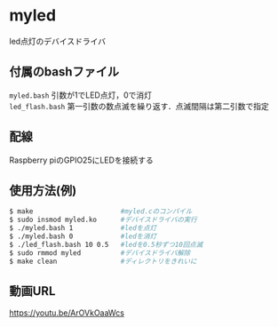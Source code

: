 # myled
led点灯のデバイスドライバ

## 付属のbashファイル
`myled.bash` 引数が1でLED点灯，0で消灯<br>
`led_flash.bash` 第一引数の数点滅を繰り返す．点滅間隔は第二引数で指定

## 配線
Raspberry piのGPIO25にLEDを接続する

## 使用方法(例)
```bash
$ make                      #myled.cのコンパイル
$ sudo insmod myled.ko      #デバイスドライバの実行
$ ./myled.bash 1            #ledを点灯
$ ./myled.bash 0            #ledを消灯
$ ./led_flash.bash 10 0.5   #ledを0.5秒ずつ10回点滅
$ sudo rmmod myled          #デバイスドライバ解除
$ make clean                #ディレクトリをきれいに
```

## 動画URL
https://youtu.be/ArOVkOaaWcs
